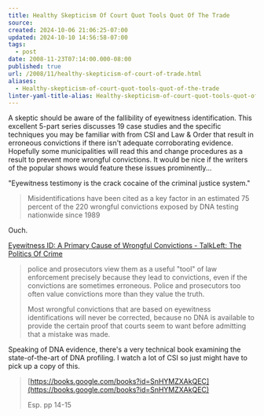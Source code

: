 ```yaml
---
title: Healthy Skepticism Of Court Quot Tools Quot Of The Trade
source: 
created: 2024-10-06 21:06:25-07:00
updated: 2024-10-10 14:56:58-07:00
tags:
  - post
date: 2008-11-23T07:14:00.000-08:00
published: true
url: /2008/11/healthy-skepticism-of-court-of-trade.html
aliases:
  - Healthy-skepticism-of-court-quot-tools-quot-of-the-trade
linter-yaml-title-alias: Healthy-skepticism-of-court-quot-tools-quot-of-the-trade
---
```



A skeptic should be aware of the fallibility of eyewitness identification. This excellent 5-part series discusses 19 case studies and the specific techniques you may be familiar with from CSI and Law & Order that result in erroneous convictions if there isn't adequate corroborating evidence. Hopefully some municipalities will read this and change procedures as a result to prevent more wrongful convictions. It would be nice if the writers of the popular shows would feature these issues prominently...  
  
"Eyewitness testimony is the crack cocaine of the criminal justice system."  

> Misidentifications have been cited as a key factor in an estimated 75 percent of the 220 wrongful convictions exposed by DNA testing nationwide since 1989

Ouch.  
  
[Eyewitness ID: A Primary Cause of Wrongful Convictions - TalkLeft: The Politics Of Crime](https://www.talkleft.com/story/2008/10/12/141344/03)  

> police and prosecutors view them as a useful "tool" of law enforcement precisely because they lead to convictions, even if the convictions are sometimes erroneous. Police and prosecutors too often value convictions more than they value the truth.  
>   
> Most wrongful convictions that are based on eyewitness identifications will never be corrected, because no DNA is available to provide the certain proof that courts seem to want before admitting that a mistake was made.

Speaking of DNA evidence, there's a very technical book examining the state-of-the-art of DNA profiling. I watch a lot of CSI so just might have to pick up a copy of this.  

> [https://books.google.com/books?id=SnHYMZXAkQEC](https://books.google.com/books?id=SnHYMZXAkQEC)  
>   
> Esp. pp 14-15